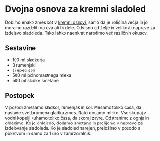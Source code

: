 # Dvojna osnova za kremni sladoled

Dobimo enako zmes kot v [kremni osnovi](https://github.com/rodeob/sladoled/blob/master/Osnova.md), samo da je količina večja in jo moramo razdeliti na dva ali tri dele. Odvisno od želje in velikosti naprave za izdelavo sladoleda. Tako lahko naenkrat naredimo več različnih okusov.

## Sestavine

 * 100 ml sladkorja
 * 3 rumenjaki
 * ščepec soli
 * 500 ml polnomastnega mleka
 * 500 ml sladke smetane

## Postopek
 
V posodi zmešamo sladkor, rumenjak in sol. Mešamo toliko časa, da nastane svetlorumena gladka zmes. Nato dodamo mleko. Vse skupaj v vodni kopelji kuhamo toliko časa, da skoraj zavre. Odstranimo z ognja in ohladimo. Ko je ohlajeno, dodamo smetano in prelijemo v napravo za izdelovanje sladoleda. Ko je sladoled narejen, preložimo v posodo s pokrovom in damo za 1 uro v zamrzovalnik.
